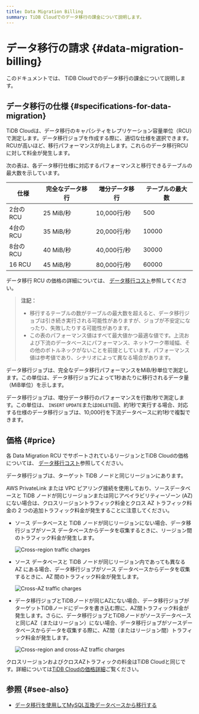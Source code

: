 ```yaml
---
title: Data Migration Billing
summary: TiDB Cloudでのデータ移行の課金について説明します。
---
```


# データ移行の請求 {#data-migration-billing}

このドキュメントでは、 TiDB Cloudでのデータ移行の課金について説明します。

## データ移行の仕様 {#specifications-for-data-migration}

TiDB Cloudは、データ移行のキャパシティをレプリケーション容量単位（RCU）で測定します。データ移行ジョブを作成する際に、適切な仕様を選択できます。RCUが高いほど、移行パフォーマンスが向上します。これらのデータ移行RCUに対して料金が発生します。

次の表は、各データ移行仕様に対応するパフォーマンスと移行できるテーブルの最大数を示しています。

| 仕様     | 完全なデータ移行 | 増分データ移行   | テーブルの最大数 |
| ------ | -------- | --------- | -------- |
| 2台のRCU | 25 MiB/秒 | 10,000行/秒 | 500      |
| 4台のRCU | 35 MiB/秒 | 20,000行/秒 | 10000    |
| 8台のRCU | 40 MiB/秒 | 40,000行/秒 | 30000    |
| 16 RCU | 45 MiB/秒 | 80,000行/秒 | 60000    |

データ移行 RCU の価格の詳細については、 [データ移行コスト](https://www.pingcap.com/tidb-dedicated-pricing-details/#dm-cost)参照してください。

> **注記：**
>
> -   移行するテーブルの数がテーブルの最大数を超えると、データ移行ジョブは引き続き実行される可能性がありますが、ジョブが不安定になったり、失敗したりする可能性があります。
> -   この表のパフォーマンス値はすべて最大値かつ最適な値です。上流および下流のデータベースにパフォーマンス、ネットワーク帯域幅、その他のボトルネックがないことを前提としています。パフォーマンス値は参考値であり、シナリオによって異なる場合があります。

データ移行ジョブは、完全なデータ移行パフォーマンスをMiB/秒単位で測定します。この単位は、データ移行ジョブによって1秒あたりに移行されるデータ量（MiB単位）を示します。

データ移行ジョブは、増分データ移行のパフォーマンスを行数/秒で測定します。この単位は、 `INSERT` `UPDATE`または`DELETE`回、約1秒で実行する場合、対応する仕様のデータ移行ジョブは、10,000行を下流データベースに約1秒で複製できます。

## 価格 {#price}

各 Data Migration RCU でサポートされているリージョンとTiDB Cloudの価格については、 [データ移行コスト](https://www.pingcap.com/tidb-cloud-pricing-details/#dm-cost)参照してください。

データ移行ジョブは、ターゲット TiDB ノードと同じリージョンにあります。

AWS PrivateLink または VPC ピアリング接続を使用しており、ソースデータベースと TiDB ノードが同じリージョンまたは同じアベイラビリティーゾーン (AZ) にない場合は、クロスリージョントラフィック料金とクロス AZ トラフィック料金の 2 つの追加トラフィック料金が発生することに注意してください。

-   ソース データベースと TiDB ノードが同じリージョンにない場合、データ移行ジョブがソース データベースからデータを収集するときに、リージョン間のトラフィック料金が発生します。

    ![Cross-region traffic charges](https://docs-download.pingcap.com/media/images/docs/tidb-cloud/dm-billing-cross-region-fees.png)

-   ソース データベースと TiDB ノードが同じリージョン内であっても異なる AZ にある場合、データ移行ジョブがソース データベースからデータを収集するときに、AZ 間のトラフィック料金が発生します。

    ![Cross-AZ traffic charges](https://docs-download.pingcap.com/media/images/docs/tidb-cloud/dm-billing-cross-az-fees.png)

-   データ移行ジョブとTiDBノードが同じAZにない場合、データ移行ジョブがターゲットTiDBノードにデータを書き込む際に、AZ間トラフィック料金が発生します。さらに、データ移行ジョブとTiDBノードがソースデータベースと同じAZ（またはリージョン）にない場合、データ移行ジョブがソースデータベースからデータを収集する際に、AZ間（またはリージョン間）トラフィック料金が発生します。

    ![Cross-region and cross-AZ traffic charges](https://docs-download.pingcap.com/media/images/docs/tidb-cloud/dm-billing-cross-region-and-az-fees.png)

クロスリージョンおよびクロスAZトラフィックの料金はTiDB Cloudと同じです。詳細については[TiDB Cloudの価格詳細](https://www.pingcap.com/tidb-dedicated-pricing-details/)ご覧ください。

## 参照 {#see-also}

-   [データ移行を使用してMySQL互換データベースから移行する](/tidb-cloud/migrate-from-mysql-using-data-migration.md)
